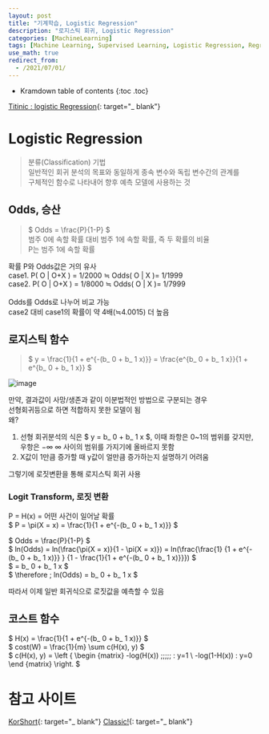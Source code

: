 ```yaml
---
layout: post
title: "기계학습, Logistic Regression"
description: "로지스틱 회귀, Logistic Regression"
categories: [MachineLearning]
tags: [Machine Learning, Supervised Learning, Logistic Regression, Regression]
use_math: true
redirect_from:
  - /2021/07/01/
---
```


* Kramdown table of contents
{:toc .toc}


[Titinic : logistic Regression](https://www.kaggle.com/mnassrib/titanic-logistic-regression-with-python){: target="_ blank"}


# Logistic Regression     
> 분류(Classification) 기법    
> 일반적인 회귀 분석의 목표와 동일하게 종속 변수와 독립 변수간의 관계를     
> 구체적인 함수로 나타내어 향후 예측 모델에 사용하는 것

## Odds, 승산    
> $ Odds = \frac{P}{1-P} $    
> 범주 0에 속할 확률 대비 범주 1에 속할 확률, 즉 두 확률의 비율     
> P는 범주 1에 속할 확률    

확률 P와 Odds값은 거의 유사     
case1. P( O | O+X ) = 1/2000 ≒ Odds( O | X )= 1/1999     
case2. P( O | O+X ) = 1/8000 ≒ Odds( O | X )= 1/7999  
<br />
Odds를 Odds로 나누어 비교 가능     
case2 대비 case1의 확률이 약 4배(≒4.0015) 더 높음      

## 로지스틱 함수    
>  $ y = \frac{1}{1 + e^{-(b_ 0 + b_ 1 x)}} = \frac{e^{b_ 0 + b_ 1 x}}{1 + e^{b_ 0 + b_ 1 x}} $    

![image](https://user-images.githubusercontent.com/32366711/124351211-fa8e3a80-dc33-11eb-8652-a461b344542a.png)

만약, 결과값이 사망/생존과 같이 이분법적인 방법으로 구분되는 경우    
선형회귀등으로 하면 적합하지 못한 모델이 됨    
왜?    
1. 선형 회귀분석의 식은 $ y = b_ 0 + b_ 1 x $, 이때 좌항은 0~1의 범위를 갖지만, 우항은 $-\infty ~ \infty$ 사이의 범위를 가지기에 올바르지 못함
2. X값이 1만큼 증가할 때 y값이 얼만큼 증가하는지 설명하기 어려움    

그렇기에 로짓변환을 통해 로지스틱 회귀 사용     

### Logit Transform, 로짓 변환    
P = H(x) = 어떤 사건이 일어날 확률    
$ P = \pi(X = x) = \frac{1}{1 + e^{-(b_ 0 + b_ 1 x)}} $    

$ Odds = \frac{P}{1-P} $    
$ ln(Odds) = ln(\frac{\pi(X = x)}{1 - \pi(X = x)}) = ln(\frac{\frac{1} {1 + e^{-(b_ 0 + b_ 1 x)}} } {1 - \frac{1}{1 + e^{-(b_ 0 + b_ 1 x)}}}) $    
$ = b_ 0 + b_ 1 x $    
$ \therefore \; ln(Odds) = b_ 0 + b_ 1 x $     

따라서 이제 일반 회귀식으로 로짓값을 예측할 수 있음      

## 코스트 함수    
$ H(x) = \frac{1}{1 + e^{-(b_ 0 + b_ 1 x)}} $    
$ cost(W) = \frac{1}{m} \sum c(H(x), y) $    
$ c(H(x), y) = \left \{ \begin {matrix} -log(H(x)) \;\;\;\;\; : y=1 \\  -log(1-H(x)) : y=0 \end {matrix} \right. $    


# 참고 사이트
[KorShort](https://blog.naver.com/tjqdl2013/220835520162){: target="_ blank"}
[Classic!](https://icefree.tistory.com/entry/%EA%B8%B0%EC%B4%88-%ED%86%B5%EA%B3%84-Odds-Ratio){: target="_ blank"}
